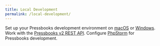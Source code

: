 ```yaml
---
title: Local Development
permalink: /local-development/
---
```

Set up your Pressbooks development environment on [macOS][1] or [Windows][2]. Work with the [Pressbooks v2 REST API][3]. Configure [PhpStorm][4] for Pressbooks development.

 [1]: /local-development/macos
 [2]: /local-development/windows
 [3]: /local-development/rest-api/
 [4]: /local-development/phpstorm
